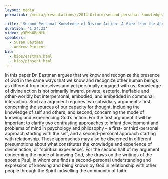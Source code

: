 ```yaml
---
layout: media
permalink: /media/presentations//2014-Oxford/second-personal-knowledge/

title: 'Second-Personal Knowledge of Divine Action: A View from the Apostle Paul'
duration: '1:24:23'
video: y3EWsOBoNfU
speakers:
  - Susan Eastman
  - Andrew Pinsent
bio:
  - bios/eastman.html
  - bios/pinsent.html
---
```

In this paper Dr. Eastman argues that we know and recognize the presence of God in the same ways that we know and recognize other human beings as different from ourselves and yet personally engaged with us. Knowledge of divine action is not primarily inward, private, esoteric, ineffable and other-worldly but interpersonal, embodied, and embedded in communal interaction. Such an argument requires two subsidiary arguments: first, concerning the sources of our capacity for thought, including the knowledge of self and others; and second, concerning the mode of knowing and experiencing God’s action. For the first argument it will be important to clarify two contrasting approaches to infant development and problems of mind in psychology and philosophy – a first- or third-personal approach starting with the self, and a second-personal approach starting with relationship. These approaches may also be discerned in different presumptions about what constitutes the knowledge and experience of divine action, or “spiritual experience”. For the second half of my argument concerning the mode of knowing God, she draws on the writings of the apostle Paul, in whom one finds a second-personal understanding and expression of knowing and being known by God in relationship with other people through the Spirit indwelling the community of faith.
